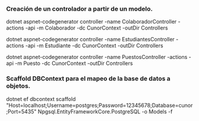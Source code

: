 
### Creación de un controlador a partir de un modelo.

dotnet aspnet-codegenerator controller -name ColaboradorController -actions -api -m Colaborador -dc CunorContext -outDir Controllers

dotnet aspnet-codegenerator controller -name EstudiantesController -actions -api -m Estudiante -dc CunorContext -outDir Controllers

dotnet aspnet-codegenerator controller -name PuestosController -actions -api -m Puesto -dc CunorContext -outDir Controllers

### Scaffold DBContext para el mapeo de la base de datos a objetos.

dotnet ef dbcontext scaffold "Host=localhost;Username=postgres;Password=12345678;Database=cunor;Port=5435" Npgsql.EntityFrameworkCore.PostgreSQL -o Models -f